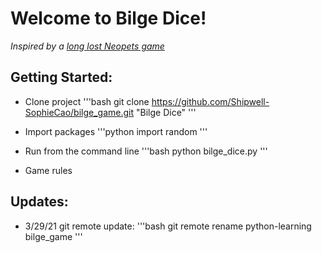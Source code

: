 # Welcome to Bilge Dice! 

_Inspired by a [long lost Neopets game](http://www.jellyneo.net/?go=bilge_dice)_

## Getting Started: 

- Clone project
'''bash
git clone https://github.com/Shipwell-SophieCao/bilge_game.git "Bilge Dice"
'''

- Import packages
'''python
import random
'''

- Run from the command line
'''bash
python bilge_dice.py
'''

- Game rules

## Updates:

- 3/29/21 git remote update: 
'''bash
git remote rename python-learning bilge_game
'''